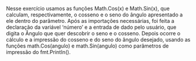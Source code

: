 Nesse exercício usamos as funções Math.Cos(x) e Math.Sin(x), que calculam,
respectivamente, o cosseno e o seno do ângulo apresentado a ele dentro do parâmetro.
Após as importações necessárias, foi feita a declaração da variável ‘número’ e a
entrada de dado pelo usuário, que digita o Ângulo que quer descobrir o seno e o cosseno.
Depois ocorre o cálculo e a impressão do cosseno e do seno do ângulo desejado,
usando as funções math.Cos(angulo) e math.Sin(angulo) como parâmetros de impressão
do fmt.PrintIn().
